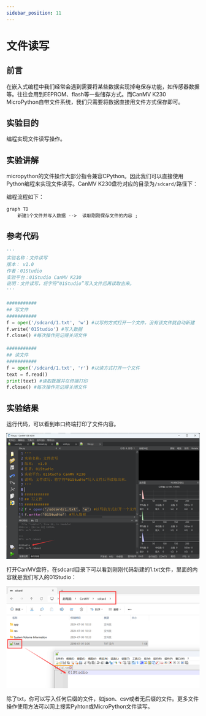 ```yaml
---
sidebar_position: 11
---
```


# 文件读写

## 前言
在嵌入式编程中我们经常会遇到需要将某些数据实现掉电保存功能，如传感器数据等。往往会用到EEPROM、flash等一些储存方式。而CanMV K230 MicroPython自带文件系统，我们只需要将数据直接用文件方式保存即可。

## 实验目的
编程实现文件读写操作。

## 实验讲解

micropython的文件操作大部分指令兼容CPython。因此我们可以直接使用Python编程来实现文件读写。CanMV K230盘符对应的目录为`/sdcard/`路径下：

编程流程如下：

```mermaid
graph TD
    新建1个文件并写入数据 -->  读取刚刚保存文件的内容 ;
```

## 参考代码

```python
'''
实验名称：文件读写
版本： v1.0
作者：01Studio
实验平台：01Studio CanMV K230
说明：文件读写，将字符“01Studio”写入文件后再读取出来。
'''

###########
## 写文件
###########
f = open('/sdcard/1.txt', 'w') #以写的方式打开一个文件，没有该文件就自动新建
f.write('01Studio') #写入数据
f.close() #每次操作完记得关闭文件

###########
## 读文件
###########
f = open('/sdcard/1.txt', 'r') #以读方式打开一个文件
text = f.read()
print(text) #读取数据并在终端打印
f.close() #每次操作完记得关闭文件

```

## 实验结果

运行代码，可以看到串口终端打印了文件内容。

![file](./img/file/file1.png)

打开CanMV盘符，在sdcard目录下可以看到刚刚代码新建的1.txt文件，里面的内容就是我们写入的01Studio：

![file](./img/file/file2.png)

除了txt，你可以写入任何后缀的文件，如json、csv或者无后缀的文件。更多文件操作使用方法可以网上搜索Pyhton或MicroPython文件读写。